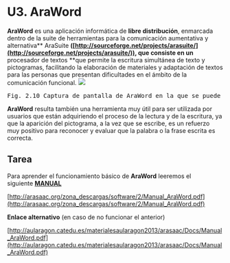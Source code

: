 
# U3. AraWord

**AraWord**&nbsp;es una aplicación informática de **libre distribución**, enmarcada dentro de la suite de herramientas para la comunicación aumentativa y alternativa** AraSuite **([http://sourceforge.net/projects/arasuite/](http://sourceforge.net/projects/arasuite/)), que consiste en un** procesador de textos **que permite la escritura simultánea de texto y pictogramas, facilitando la elaboración de materiales y adaptación de textos para las personas que presentan dificultades en el ámbito de la comunicación funcional.
![](https://lh6.googleusercontent.com/-8cI2ylfVTYI/Ul5vMF9XiII/AAAAAAAABZ4/PWvfGsMWZUQ/w1029-h553-no/araword_1.png)
<td style="text-align: center;"><pre>Fig. 2.10 Captura de pantalla de AraWord en la que se puede ver escrito y traducido a pictogramas el principio del cuento de Caperucita</pre></td>

**AraWord**&nbsp;resulta también una herramienta muy &uacute;til para ser utilizada por usuarios que están adquiriendo el proceso de la lectura y de la escritura, ya que la aparición del pictograma, a la vez que se escribe, es un refuerzo muy positivo para reconocer y evaluar que la palabra o la frase escrita es correcta.

## Tarea

Para aprender el funcionamiento básico de&nbsp;**AraWord**&nbsp;leeremos el siguiente&nbsp;[**MANUAL**](http://arasaac.org/zona_descargas/software/2/Manual_AraWord.pdf)

[http://arasaac.org/zona_descargas/software/2/Manual_AraWord.pdf](http://arasaac.org/zona_descargas/software/2/Manual_AraWord.pdf)&nbsp;

**Enlace alternativo**&nbsp;(en caso de no funcionar el anterior)

[http://aularagon.catedu.es/materialesaularagon2013/arasaac/Docs/Manual_AraWord.pdf](http://aularagon.catedu.es/materialesaularagon2013/arasaac/Docs/Manual_AraWord.pdf)

